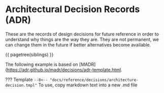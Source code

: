 # Architectural Decision Records (ADR)

These are the records of design decisions for future reference in order to understand why things are the way they are.
They are not permanent, we can change them in the future if better alternatives become available.

{{ pagetree(siblings) }}

The following example is based on [MADR](https://adr.github.io/madr/decisions/adr-template.html.

??? Template
    ```
    --8<-- "docs/reference/decisions/architecture-decision.tmpl"
    ```
To use, copy markdown text into a new .md file